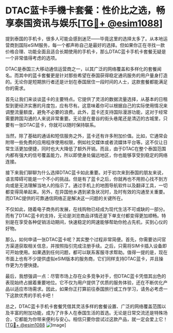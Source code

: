 # DTAC蓝卡手機卡套餐：性价比之选，畅享泰国资讯与娱乐[[TG💪+ @esim1088](https://t.me/s/esim1088)]

提到泰国的手机卡，很多人可能会感到迷茫——毕竟这里的选择太多了。从本地运营商到国际eSIM服务，每一个都声称自己是最好的选择。但如果你正在寻找一款价格合理、功能全面且适合长期使用的手机卡，那么DTAC蓝卡手机卡套餐无疑是一个非常值得考虑的选项。

DTAC是泰国三大移动通信运营商之一，以其广泛的网络覆盖和多样化的套餐闻名。而其中的蓝卡套餐更是针对那些希望在泰国获得稳定通讯服务的用户量身打造的。无论你是短期旅行者还是计划在泰国居住一段时间的人士，这款套餐都能满足你的需求。

首先让我们来谈谈蓝卡的主要特点。它提供了灵活的数据流量选择，从基本的日租型到更经济实惠的月度包，应有尽有。这意味着你可以根据自己的实际使用情况来调整流量额度，避免不必要的浪费。此外，蓝卡还支持国际漫游功能，这对于经常需要跨国沟通的人来说非常重要。无论是在曼谷的街头巷尾还是清迈的古城里，只要有一张DTAC蓝卡，你就可以随时保持联系。

当然，除了基础的通话和短信服务之外，蓝卡还有许多附加价值。比如，它通常会附带一些免费的应用程序使用权限，例如社交媒体或者流媒体平台等。这不仅让日常生活更加便捷，同时也大大降低了额外开销。而且，由于DTAC在整个泰国范围内都有强大的信号覆盖能力，所以即使身处偏远地区，你也能够享受到稳定的网络连接。

接下来我们聊聊为什么选择DTAC蓝卡如此重要。对于初次来到泰国的朋友来说，语言障碍可能是一个不小的挑战。但是有了蓝卡之后，你就再也不用担心找不到方向或是无法理解当地人的指示了。通过手机上的地图导航软件以及翻译工具，一切都变得简单起来。另外，在异国他乡遇到紧急状况时，及时有效的沟通至关重要。而DTAC提供的可靠通信网络正是解决这一问题的关键所在。

不仅如此，随着电子商务的发展，在线购物已经成为现代生活不可或缺的一部分。而有了DTAC蓝卡的支持，无论是浏览商品详情还是下单支付都变得更加顺畅。特别是在享受各种促销活动期间，快速稳定的网速能够帮助你抢占先机，买到心仪的好物。

那么，如何申请一张DTAC蓝卡呢？其实整个过程非常简便。首先，你需要访问官方渠道获取相关信息，并按照指引完成注册手续。之后，只需将SIM卡插入设备即可开始使用。如果遇到任何问题，都可以联系客服寻求帮助。值得一提的是，现在市面上也有不少提供虚拟eSIM版本的服务商，它们同样支持DTAC蓝卡，并且操作更为方便快捷。

最后，我想强调一点：尽管市场上存在众多竞争对手，但DTAC蓝卡凭借其出色的表现始终占据着重要地位。它不仅为用户提供了优质的服务体验，还在不断优化产品以适应市场需求。因此，如果你正打算前往泰国旅行或工作学习，请务必考虑一下这款优秀的手机卡吧！

总之，DTAC蓝卡手机卡套餐凭借其灵活多样的套餐设置、广泛的网络覆盖范围以及丰富的附加功能，成为了许多人在泰国生活的首选。无论是日常交流还是特殊场合，它都能为你带来便利与安心。相信只要你尝试过这款产品，就一定会爱上它！[[TG💪+ @esim1088](https://t.me/s/esim1088) ![Image](https://i.postimg.cc/4NQfJmqS/Snipaste-2025-05-13-00-14-12.png)]
